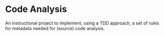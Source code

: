 # Code Analysis

An instructional project to implement, using a TDD approach, a set of rules 
for metadata needed for (source) code analysis.
